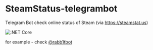 # SteamStatus-telegrambot
Telegram Bot check online status of Steam (via https://steamstat.us)

![.NET Core](https://github.com/Rabb1tof/SteamStatus-telegrambot/workflows/.NET%20Core/badge.svg)

for example - check [@rabb1tbot](https://t.me/rabb1tbot)
